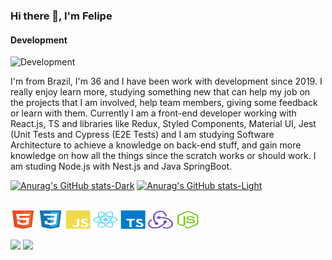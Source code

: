 ### Hi there 👋, I'm Felipe
#### Development
![Development](https://c1.wallpaperflare.com/preview/14/432/956/laptop-computer-dark-room.jpg)

I'm from Brazil, I'm 36 and I have been work with development since 2019.
I really enjoy learn more, studying something new that can help my job on the projects that I am involved, help team members, giving some feedback or learn with them.
Currently I am a front-end developer working with React.js, TS and libraries like Redux, Styled Components, Material UI, Jest (Unit Tests and Cypress (E2E Tests) and I am studying Software Architecture to achieve a knowledge on back-end stuff, and gain more knowledge on how all the things since the scratch works or should work.
I am studing Node.js with Nest.js and Java SpringBoot.


[![Anurag's GitHub stats-Dark](https://github-readme-stats.vercel.app/api?username=FelipeMaxRosa&show_icons=true&theme=dark#gh-dark-mode-only)](https://github.com/anuraghazra/github-readme-stats#gh-dark-mode-only)
[![Anurag's GitHub stats-Light](https://github-readme-stats.vercel.app/api?username=FelipeMaxRosa&show_icons=true&theme=default#gh-light-mode-only)](https://github.com/anuraghazra/github-readme-stats#gh-light-mode-only)

<br>
<div style="display: inline_block">
  <img align="center" alt="Felipe-HTML" height="30" width="40" src="https://raw.githubusercontent.com/devicons/devicon/master/icons/html5/html5-original.svg">
  <img align="center" alt="Felipe-CSS" height="30" width="40" src="https://raw.githubusercontent.com/devicons/devicon/master/icons/css3/css3-original.svg">
  <img align="center" alt="Felipe-Js" height="30" width="40" src="https://raw.githubusercontent.com/devicons/devicon/master/icons/javascript/javascript-plain.svg">
  <img align="center" alt="Felipe-React" height="30" width="40" src="https://raw.githubusercontent.com/devicons/devicon/master/icons/react/react-original.svg">
  <img align="center" alt="Felipe-Ts" height="30" width="40" src="https://raw.githubusercontent.com/devicons/devicon/master/icons/typescript/typescript-plain.svg">
  <img align="center" alt="Felipe-CSS" height="30" width="40" src="https://raw.githubusercontent.com/devicons/devicon/master/icons/redux/redux-original.svg">
  <img align="center" alt="Felipe-CSS" height="30" width="40" src="https://raw.githubusercontent.com/devicons/devicon/master/icons/nodejs/nodejs-original.svg">
  
</div>

<br>
<div> 
  <a href = "mailto:felipemax.suporteti@gmail.com"><img src="https://img.shields.io/badge/-Gmail-%23333?style=for-the-badge&logo=gmail&logoColor=white" target="_blank"></a>
  <a href="https://www.linkedin.com/in/felipemaxrosa" target="_blank"><img src="https://img.shields.io/badge/-LinkedIn-%230077B5?style=for-the-badge&logo=linkedin&logoColor=white" target="_blank"></a> 
</div>
